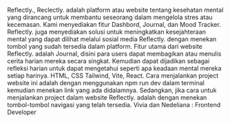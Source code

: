 Reflectly.,
Reclectly. adalah platform atau website tentang kesehatan mental yang dirancang untuk membantu seseorang dalam mengelola stres atau kecemasan. Kami menyediakan fitur Dashbord, Journal, dan Mood Tracker. Reflectly. juga menyediakan solusi untuk meningkatkan kesejahteraan mental yang dapat dilihat melalui sosial media Reflectly. dengan menekan tombol yang sudah tersedia dalam platform.
Fitur utama dari website Reflectly. adalah Journal, disini para users dapat membagikan atau menulis cerita harian mereka secara singkat. Kemudian dapat dijadikan sebagai refleksi harian untuk dapat mengetahui seperti apa keadaan mental mereka setiap harinya.
HTML, CSS Tailwind, Vite, React.
Cara menjalankan project website ini adalah dengan menggunakan npm run dev dalam terminal kemudian menekan link yang ada didalamnya. Sedangkan, jika cara untuk menjalankan project dalam website Reflectly. adalah dengan menekan tombol-tombol navigasi yang telah tersedia.
Vivia dan Nedeliana : Frontend Developer

